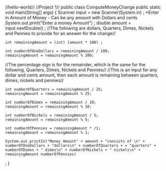 //hello-world//
//Project 1//
public class ComputeMoneyChange
  public static void main(String[] args)  {
    Scanner input = new Scanner(System.in) ;
*Enter in Amount of Money - Can be any amount with Dollars and cents
    System.out.print("Enter a money Amount") ;
    double amount = input.nextDouble() ;
//The following are dollars, Quarters, Dimes, Nickels and Pennies to provide for an answer for the change//

    int remainingAmount = (int) (amount * 100) ;
    
    int numberOfOneDollars = remainingAmount / 100;
    remainingAmount = remainingAmount % 100;
//The percentage sign is for the remainder, which is the same for the following, Quarters, Dimes, Nickels and Pennies//
//This is an input for any dollar and cents amount, then each amount is remaining between quarters, dimes, nickels and pennies//

    int numberOfQuarters = remainingAmount / 25;
    remainingAmount = remainingAmount % 25;

    int numberOfDimes = remainingAmount / 10;
    remainingAmount = remainingAmount % 10;

    int numberOfNickels = remainingAmount / 5;
    remainingAmount = remainingAmount % 5;

    int numberOfPennies = remainingAmount * /1;
    remainingAmount = remainingAmount % 1;

    System.out.printIn("Money Amount" + amount + "consists of \n" + numberOfOneDollars + "dollars\n" + numberOfQuarters + = "quarters" + numberOfDimes + " dimes\n" + numberOfNickels + " nickels\n" + remainingAmount numberOfPennies)
; }

    

